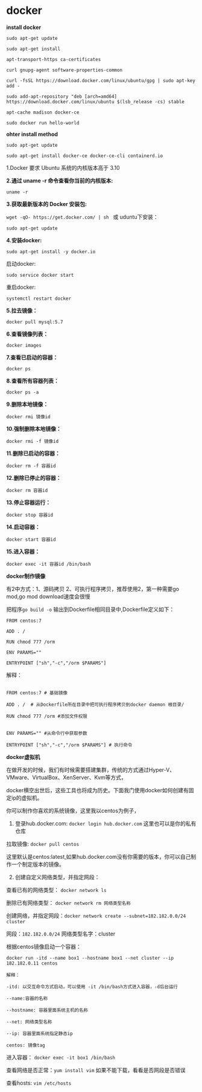 # docker

**install docker**

`sudo apt-get update`

```
sudo apt-get install

apt-transport-https ca-certificates

curl gnupg-agent software-properties-common

```

```
curl -fsSL https://download.docker.com/linux/ubuntu/gpg | sudo apt-key add -

```

```
sudo add-apt-repository "deb [arch=amd64] https://download.docker.com/linux/ubuntu $(lsb_release -cs) stable

apt-cache madison docker-ce

sudo docker run hello-world

```

**ohter install method**

```
sudo apt-get update

sudo apt-get install docker-ce docker-ce-cli containerd.io
```

1.Docker 要求 Ubuntu 系统的内核版本高于 3.10

**2.通过 uname -r 命令查看你当前的内核版本:**

`uname -r`

**3.获取最新版本的 Docker 安装包:** 

`wget -qO- https://get.docker.com/ | sh ` 或 uduntu下安装：

`sudo apt-get update`

**4.安装docker:** 

`sudo apt-get install -y docker.io`

启动docker: 

`sudo service docker start`

重启docker:

`systemctl restart docker`

**5.拉去镜像：**

`docker pull mysql:5.7`

**6.查看镜像列表：**

`docker images`

**7.查看已启动的容器：**

`docker ps`

**8.查看所有容器列表：** 

`docker ps -a`

**9.删除本地镜像：**

`docker rmi 镜像id`

**10.强制删除本地镜像：**

`docker rmi -f 镜像id`

**11.删除已启动的容器：**

`docker rm -f 容器id`

**12.删除已停止的容器：**

`docker rm 容器id`

**13.停止容器运行：**

`docker stop 容器id`

**14.启动容器：**

`docker start 容器id`

**15.进入容器：**

`docker exec -it 容器id /bin/bash`


**docker制作镜像**

有2中方式：1、源码拷贝 2、可执行程序拷贝，推荐使用2，第一种需要go mod,go mod download速度会很慢

把程序`go build -o` 输出到Dockerfile相同目录中,Dockerfile定义如下：

```
FROM centos:7

ADD . /

RUN chmod 777 /orm

ENV PARAMS=""

ENTRYPOINT ["sh","-c","/orm $PARAMS"]

```

解释：

```

FROM centos:7 # 基础镜像

ADD . /  # 从Dockerfile所在目录中把可执行程序拷贝到docker daemon 根目录/

RUN chmod 777 /orm #添加文件权限


ENV PARAMS="" #从命令行中获取参数

ENTRYPOINT ["sh","-c","/orm $PARAMS"] # 执行命令

```

**docker虚拟机**

在做开发的时候，我们有时候需要搭建集群，传统的方式通过Hyper-V、VMware、VirtualBox、XenServer、Kvm等方式，

docker横空出世后，这些工具也将成为历史。下面我门使用docker如何创建有固定ip的虚拟机。

你可以制作你喜欢的系统镜像，这里我以centos为例子，

1. 登录hub.docker.com: `docker login hub.docker.com` 这里也可以是你的私有仓库

拉取镜像: `docker pull centos`

这里默认是centos:latest,如果hub.docker.com没有你需要的版本，你可以自己制作一个制定版本的镜像。

2. 创建自定义网络类型，并指定网段：

查看已有的网络类型： `docker network ls`

删除已有网络类型： `docker network rm 网络类型名称`

创建网络，并指定网段：`docker network create --subnet=182.182.0.0/24 cluster`

网段：`182.182.0.0/24` 网络类型名字：cluster

根据centos镜像启动一个容器：

`docker run -itd --name box1 --hostname box1 --net cluster --ip 182.182.0.11 centos`

```
解释：

-itd: 以交互命令方式启动，可以使用 -it /bin/bash方式进入容器，-d后台运行

--name:容器的名称

--hostname: 容器里面系统主机的名称

--net: 网络类型名称

--ip: 容器里面系统指定静态ip

centos: 镜像tag

```

进入容器： `docker exec -it box1 /bin/bash`

查看网络是否正常：`yum install vim` 如果不能下载，看看是否网段是否错误

查看hosts: `vim /etc/hosts`